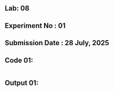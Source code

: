 ## **Lab: 08**

## **Experiment No : 01**
## **Submission Date : 28 July, 2025**

## **Code 01:**
```C++


```

## **Output 01:** 
<p align="center">

</p>
